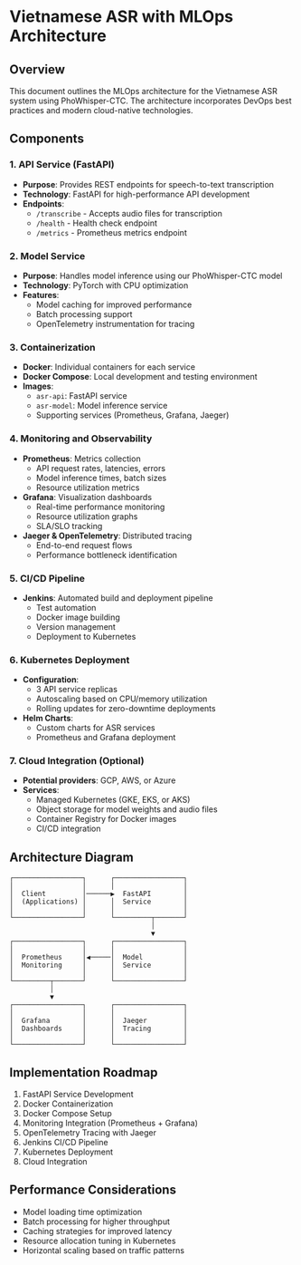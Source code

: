 # Vietnamese ASR with MLOps Architecture

## Overview

This document outlines the MLOps architecture for the Vietnamese ASR system using PhoWhisper-CTC. The architecture incorporates DevOps best practices and modern cloud-native technologies.

## Components

### 1. API Service (FastAPI)

- **Purpose**: Provides REST endpoints for speech-to-text transcription
- **Technology**: FastAPI for high-performance API development
- **Endpoints**:
  - `/transcribe` - Accepts audio files for transcription
  - `/health` - Health check endpoint
  - `/metrics` - Prometheus metrics endpoint

### 2. Model Service

- **Purpose**: Handles model inference using our PhoWhisper-CTC model
- **Technology**: PyTorch with CPU optimization
- **Features**:
  - Model caching for improved performance
  - Batch processing support
  - OpenTelemetry instrumentation for tracing

### 3. Containerization

- **Docker**: Individual containers for each service
- **Docker Compose**: Local development and testing environment
- **Images**:
  - `asr-api`: FastAPI service
  - `asr-model`: Model inference service
  - Supporting services (Prometheus, Grafana, Jaeger)

### 4. Monitoring and Observability

- **Prometheus**: Metrics collection
  - API request rates, latencies, errors
  - Model inference times, batch sizes
  - Resource utilization metrics
- **Grafana**: Visualization dashboards
  - Real-time performance monitoring
  - Resource utilization graphs
  - SLA/SLO tracking
- **Jaeger & OpenTelemetry**: Distributed tracing
  - End-to-end request flows
  - Performance bottleneck identification

### 5. CI/CD Pipeline

- **Jenkins**: Automated build and deployment pipeline
  - Test automation
  - Docker image building
  - Version management
  - Deployment to Kubernetes

### 6. Kubernetes Deployment

- **Configuration**:
  - 3 API service replicas
  - Autoscaling based on CPU/memory utilization
  - Rolling updates for zero-downtime deployments
- **Helm Charts**:
  - Custom charts for ASR services
  - Prometheus and Grafana deployment

### 7. Cloud Integration (Optional)

- **Potential providers**: GCP, AWS, or Azure
- **Services**:
  - Managed Kubernetes (GKE, EKS, or AKS)
  - Object storage for model weights and audio files
  - Container Registry for Docker images
  - CI/CD integration

## Architecture Diagram

```
┌─────────────────┐      ┌─────────────────┐
│                 │      │                 │
│  Client         │──────▶  FastAPI        │
│  (Applications) │      │  Service        │
│                 │      │                 │
└─────────────────┘      └─────────┬───────┘
                                   │
                                   ▼
┌─────────────────┐      ┌─────────────────┐
│                 │      │                 │
│  Prometheus     │◀─────│  Model          │
│  Monitoring     │      │  Service        │
│                 │      │                 │
└─────────┬───────┘      └─────────────────┘
          │
          ▼
┌─────────────────┐      ┌─────────────────┐
│                 │      │                 │
│  Grafana        │      │  Jaeger         │
│  Dashboards     │      │  Tracing        │
│                 │      │                 │
└─────────────────┘      └─────────────────┘
```

## Implementation Roadmap

1. FastAPI Service Development
2. Docker Containerization
3. Docker Compose Setup
4. Monitoring Integration (Prometheus + Grafana)
5. OpenTelemetry Tracing with Jaeger
6. Jenkins CI/CD Pipeline
7. Kubernetes Deployment
8. Cloud Integration

## Performance Considerations

- Model loading time optimization
- Batch processing for higher throughput
- Caching strategies for improved latency
- Resource allocation tuning in Kubernetes
- Horizontal scaling based on traffic patterns
